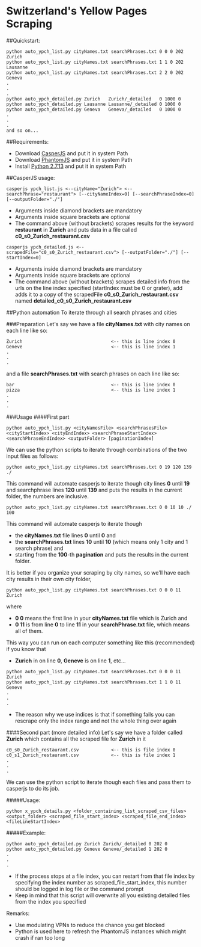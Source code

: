 # Switzerland's Yellow Pages Scraping

##Quickstart:
```
python auto_ypch_list.py cityNames.txt searchPhrases.txt 0 0 0 202 Zurich
python auto_ypch_list.py cityNames.txt searchPhrases.txt 1 1 0 202 Lausanne
python auto_ypch_list.py cityNames.txt searchPhrases.txt 2 2 0 202 Geneva
.
.
.
python auto_ypch_detailed.py Zurich   Zurich/_detailed   0 1000 0
python auto_ypch_detailed.py Lausanne Lausanne/_detailed 0 1000 0
python auto_ypch_detailed.py Geneva   Geneva/_detailed   0 1000 0
.
.
.
and so on...
``` 

##Requirements:
* Download [CasperJS](http://casperjs.org/) and put it in system Path
* Download [PhantomJS](http://phantomjs.org/) and put it in system Path
* Install [Python 2.7.13](https://www.python.org/downloads/) and put it in system Path


##CasperJS usage:
```
casperjs ypch_list.js <--cityName="Zurich"> <--searchPhrase="restaurant"> [--cityNameIndex=0] [--searchPhraseIndex=0] [--outputFolder="./"]
```

* Arguments inside diamond brackets are mandatory
* Arguments inside square brackets are optional
* The command above (without brackets) scrapes results for the keyword **restaurant** in **Zurich** and puts data in a file called **c0_s0_Zurich_restaurant.csv**

```
casperjs ypch_detailed.js <--scrapedFile="c0_s0_Zurich_restaurant.csv"> [--outputFolder="./"] [--startIndex=0]
```
* Arguments inside diamond brackets are mandatory
* Arguments inside square brackets are optional
* The command above (without brackets) scrapes detailed info from the urls on the line index specified (startIndex must be 0 or grater), add adds it to a copy of the scrapedFile **c0_s0_Zurich_restaurant.csv** named **detailed_c0_s0_Zurich_restaurant.csv**

##Python automation
To iterate through all search phrases and cities

###Preparation
Let's say we have a file **cityNames.txt** with city names on each line like so:
```
Zurich                                 <-- this is line index 0
Geneve                                 <-- this is line index 1
.
.
.
```
and a file **searchPhrases.txt** with search phrases on each line like so:
```
bar                                    <-- this is line index 0
pizza                                  <-- this is line index 1
.
.
.
```
###Usage
####First part
```
python auto_ypch_list.py <cityNamesFile> <searchPhrasesFile> <cityStartIndex> <cityEndIndex> <searchPhraseStartIndex> <searchPhraseEndIndex> <outputFolder> [paginationIndex]
```
We can use the python scripts to iterate through combinations of the two input files as follows:
```
python auto_ypch_list.py cityNames.txt searchPhrases.txt 0 19 120 139 ./
```
This command will automate casperjs to iterate though city lines **0** until **19** and searchphrase lines **120** until **139** and puts the results in the current folder, the numbers are inclusive.

```
python auto_ypch_list.py cityNames.txt searchPhrases.txt 0 0 10 10 ./ 100
```
This command will automate casperjs to iterate though 

* the **cityNames.txt** file lines **0** until **0** and 
* the **searchPhrases.txt** lines **10** until **10** (which means only 1 city and 1 search phrase) and 
* starting from the **100**-th **pagination** and puts the results in the current folder.

It is better if you organize your scraping by city names, so we'll have each city results in their own city folder, 
```
python auto_ypch_list.py cityNames.txt searchPhrases.txt 0 0 0 11 Zurich
```
where

* **0 0** means the first line in your **cityNames.txt** file which is Zurich and
* **0 11** is from line **0** to line **11** in your **searchPhrase.txt** file, which means all of them. 

This way you can run on each computer something like this (recommended) if you know that 

* **Zurich** in on line **0**, **Geneve** is on line **1**, etc...
```
python auto_ypch_list.py cityNames.txt searchPhrases.txt 0 0 0 11 Zurich
python auto_ypch_list.py cityNames.txt searchPhrases.txt 1 1 0 11 Geneve
.
.
.
```
* The reason why we use indices is that if something fails you can rescrape only the index range and not the whole thing over again

####Second part (more detailed info)
Let's say we have a folder called **Zurich** which contains all the scraped file for **Zurich** in it 
```
c0_s0_Zurich_restaurant.csv            <-- this is file index 0
c0_s1_Zurich_restaurant.csv            <-- this is file index 1
.
.
.
```

We can use the python script to iterate though each files and pass them to casperjs to do its job.

#####Usage: 
```
python x_ypch_details.py <folder_containing_list_scraped_csv_files> <output_folder> <scraped_file_start_index> <scraped_file_end_index> <fileLineStartIndex>
```
#####Example:
```
python auto_ypch_detailed.py Zurich Zurich/_detailed 0 202 0
python auto_ypch_detailed.py Geneve Geneve/_detailed 1 202 0
.
.
.
```
* If the process stops at a file index, you can restart from that file index by specifying the index number as scraped_file_start_index, this number should be logged in log file or the command prompt
* Keep in mind that this script will overwrite all you existing detailed files from the index you specified

Remarks:

* Use modulating VPNs to reduce the chance you get blocked
* Python is used here to refresh the PhantomJS instances which might crash if ran too long

